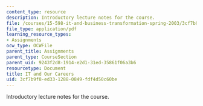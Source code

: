 ```yaml
---
content_type: resource
description: Introductory lecture notes for the course.
file: /courses/15-598-it-and-business-transformation-spring-2003/3cf7b9f8ed3312880849fdf4d50c60be_itandourcareers.pdf
file_type: application/pdf
learning_resource_types:
- Assignments
ocw_type: OCWFile
parent_title: Assignments
parent_type: CourseSection
parent_uid: 9243f2d8-1914-e2d1-31ed-35861f06a3b6
resourcetype: Document
title: IT and Our Careers
uid: 3cf7b9f8-ed33-1288-0849-fdf4d50c60be
---
```

Introductory lecture notes for the course.

